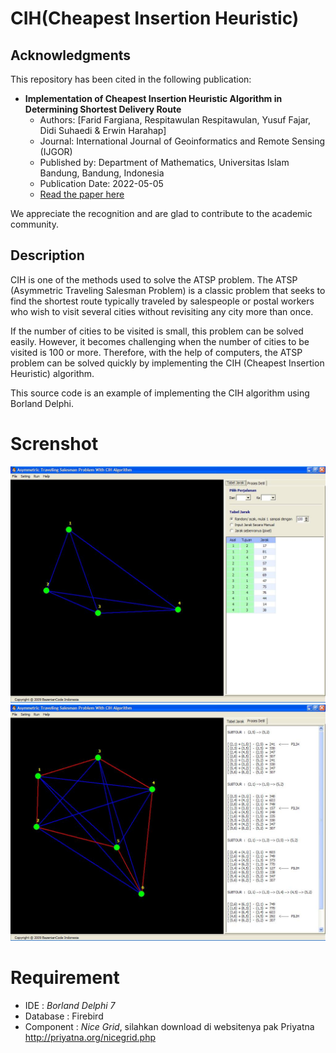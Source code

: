 # CIH(Cheapest Insertion Heuristic)

## Acknowledgments

This repository has been cited in the following publication:

- **Implementation of Cheapest Insertion Heuristic Algorithm in Determining Shortest Delivery Route**
  - Authors: [Farid Fargiana, Respitawulan Respitawulan, Yusuf Fajar, Didi Suhaedi & Erwin Harahap]
  - Journal: International Journal of Geoinformatics and Remote Sensing (IJGOR)
  - Published by: Department of Mathematics, Universitas Islam Bandung, Bandung, Indonesia
  - Publication Date: 2022-05-05
  - [Read the paper here](https://www.iorajournal.org/index.php/ijgor/article/view/137#)

We appreciate the recognition and are glad to contribute to the academic community.

## Description

CIH is one of the methods used to solve the ATSP problem. The ATSP (Asymmetric Traveling Salesman Problem) is a classic problem that seeks to find the shortest route typically traveled by salespeople or postal workers who wish to visit several cities without revisiting any city more than once.

If the number of cities to be visited is small, this problem can be solved easily. However, it becomes challenging when the number of cities to be visited is 100 or more. Therefore, with the help of computers, the ATSP problem can be solved quickly by implementing the CIH (Cheapest Insertion Heuristic) algorithm.

This source code is an example of implementing the CIH algorithm using Borland Delphi.

# Screnshot
![alt tag](https://github.com/hangga/CIH/blob/master/doc/cih_new.jpg)
![alt tag](https://github.com/hangga/CIH/blob/master/doc/cih_real.jpg)

# Requirement
* IDE       : *Borland Delphi 7*
* Database  : Firebird
* Component : *Nice Grid*, silahkan download di websitenya pak Priyatna http://priyatna.org/nicegrid.php
